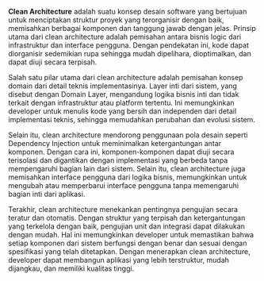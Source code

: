 **Clean Architecture** adalah suatu konsep desain software yang bertujuan untuk menciptakan struktur proyek yang terorganisir dengan baik, memisahkan berbagai komponen dan tanggung jawab dengan jelas. Prinsip utama dari clean architecture adalah pemisahan antara bisnis logic dari infrastruktur dan interface pengguna. Dengan pendekatan ini, kode dapat diorganisir sedemikian rupa sehingga mudah dipelihara, dioptimalkan, dan dapat diuji secara terpisah.

Salah satu pilar utama dari clean architecture adalah pemisahan konsep domain dari detail teknis implementasinya. Layer inti dari sistem, yang disebut dengan Domain Layer, mengandung logika bisnis inti dan tidak terkait dengan infrastruktur atau platform tertentu. Ini memungkinkan developer untuk menulis kode yang bersih dan independen dari detail implementasi teknis, sehingga memudahkan perubahan dan evolusi sistem.

Selain itu, clean architecture mendorong penggunaan pola desain seperti Dependency Injection untuk meminimalkan ketergantungan antar komponen. Dengan cara ini, komponen-komponen dapat diuji secara terisolasi dan digantikan dengan implementasi yang berbeda tanpa mempengaruhi bagian lain dari sistem. Selain itu, clean architecture juga memisahkan interface pengguna dari logika bisnis, memungkinkan untuk mengubah atau memperbarui interface pengguna tanpa memengaruhi bagian inti dari aplikasi.

Terakhir, clean architecture menekankan pentingnya pengujian secara teratur dan otomatis. Dengan struktur yang terpisah dan ketergantungan yang terkelola dengan baik, pengujian unit dan integrasi dapat dilakukan dengan mudah. Hal ini memungkinkan developer untuk memastikan bahwa setiap komponen dari sistem berfungsi dengan benar dan sesuai dengan spesifikasi yang telah ditetapkan. Dengan menerapkan clean architecture, developer dapat membangun aplikasi yang lebih terstruktur, mudah dijangkau, dan memiliki kualitas tinggi.